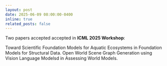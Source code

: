 ```yaml
---
layout: post
date: 2025-06-09 08:00:00-0400
inline: true
related_posts: false
---
```


Two papers accepted accepted in **ICML 2025 Workshop**: 

Toward Scientific Foundation Models for Aquatic Ecosystems in Foundation Models for Structural Data.
Open World Scene Graph Generation using Vision Language Modelsd in Assessing World Models.
